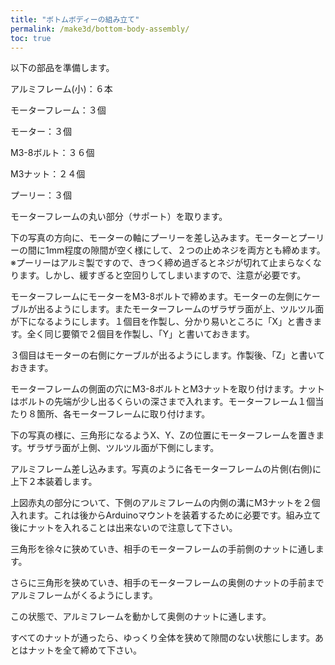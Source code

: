 ```yaml
---
title: "ボトムボディーの組み立て"
permalink: /make3d/bottom-body-assembly/
toc: true
---
```

以下の部品を準備します。

アルミフレーム(小)：６本

モーターフレーム：３個

モーター：３個

M3-8ボルト：３６個

M3ナット：２４個

プーリー：３個

モーターフレームの丸い部分（サポート）を取ります。

下の写真の方向に、モーターの軸にプーリーを差し込みます。モーターとプーリーの間に1mm程度の隙間が空く様にして、２つの止めネジを両方とも締めます。
※プーリーはアルミ製ですので、きつく締め過ぎるとネジが切れて止まらなくなります。しかし、緩すぎると空回りしてしまいますので、注意が必要です。

モーターフレームにモーターをM3-8ボルトで締めます。モーターの左側にケーブルが出るようにします。またモーターフレームのザラザラ面が上、ツルツル面が下になるようにします。１個目を作製し、分かり易いところに「X」と書きます。全く同じ要領で２個目を作製し、「Y」と書いておきます。

３個目はモーターの右側にケーブルが出るようにします。作製後、「Z」と書いておきます。

モーターフレームの側面の穴にM3-8ボルトとM3ナットを取り付けます。ナットはボルトの先端が少し出るくらいの深さまで入れます。モーターフレーム１個当たり８箇所、各モーターフレームに取り付けます。

下の写真の様に、三角形になるようX、Y、Zの位置にモーターフレームを置きます。ザラザラ面が上側、ツルツル面が下側にします。

アルミフレーム差し込みます。写真のように各モーターフレームの片側(右側)に上下２本装着します。

上図赤丸の部分について、下側のアルミフレームの内側の溝にM3ナットを２個入れます。これは後からArduinoマウントを装着するために必要です。組み立て後にナットを入れることは出来ないので注意して下さい。

三角形を徐々に狭めていき、相手のモーターフレームの手前側のナットに通します。

さらに三角形を狭めていき、相手のモーターフレームの奥側のナットの手前までアルミフレームがくるようにします。

この状態で、アルミフレームを動かして奥側のナットに通します。

すべてのナットが通ったら、ゆっくり全体を狭めて隙間のない状態にします。あとはナットを全て締めて下さい。
